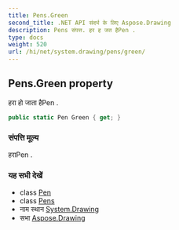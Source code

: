 ```yaml
---
title: Pens.Green
second_title: .NET API संदर्भ के लिए Aspose.Drawing
description: Pens संपत्त. हर ह जत हैPen .
type: docs
weight: 520
url: /hi/net/system.drawing/pens/green/
---
```

## Pens.Green property

हरा हो जाता हैPen .

```csharp
public static Pen Green { get; }
```

### संपत्ति मूल्य

हराPen .

### यह सभी देखें

* class [Pen](../../pen/)
* class [Pens](../)
* नाम स्थान [System.Drawing](../../pens/)
* सभा [Aspose.Drawing](../../../)


